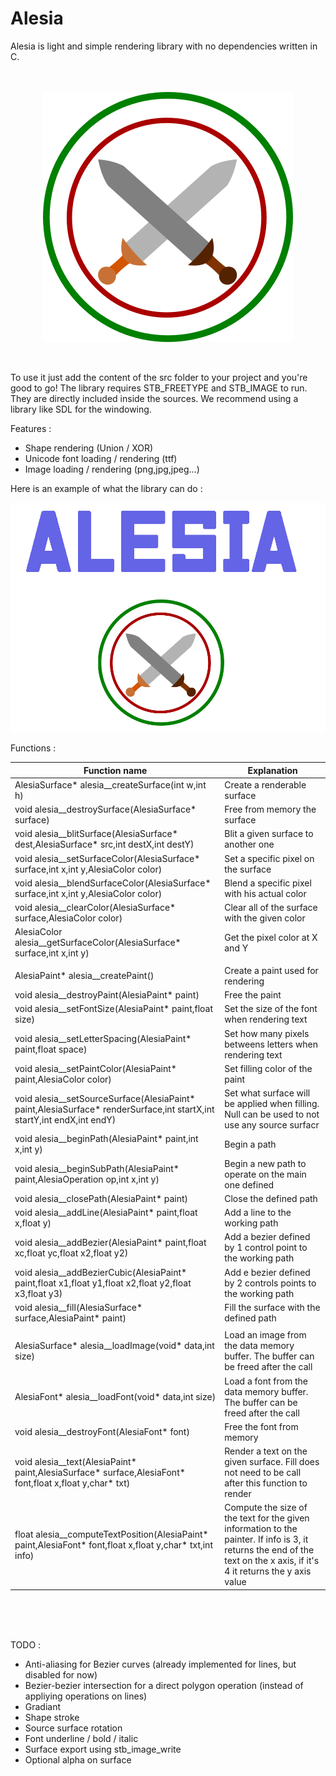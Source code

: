 # Alesia

Alesia is light and simple rendering library with no dependencies written in C.
 <br>
 <br>
 <br>



<p align="center">
<img src="alesia.png" >
</p>

<br>

To use it just add the content of the src folder to your project and you're good to go!
The library requires STB_FREETYPE and STB_IMAGE to run. They are directly included inside the sources. We recommend using a library like SDL for the windowing.


Features :
- Shape rendering (Union / XOR)
- Unicode font loading / rendering (ttf)
- Image loading / rendering (png,jpg,jpeg...)


Here is an example of what the library can do :


<p align="center">
<img src="res/github_alesia.png" >
</p>


Functions :

| Function name |          Explanation  |
|----------------------------------- |------------------------------|
|AlesiaSurface* alesia__createSurface(int w,int h)|Create a renderable surface |
|void alesia__destroySurface(AlesiaSurface* surface)|Free from memory the surface|
|void alesia__blitSurface(AlesiaSurface* dest,AlesiaSurface* src,int destX,int destY)|Blit a given surface to another one|
|void alesia__setSurfaceColor(AlesiaSurface* surface,int x,int y,AlesiaColor color)|Set a specific pixel on the surface|
|void alesia__blendSurfaceColor(AlesiaSurface* surface,int x,int y,AlesiaColor color)|Blend a specific pixel with his actual color|
|void alesia__clearColor(AlesiaSurface* surface,AlesiaColor color)|Clear all of the surface with the given color|
|AlesiaColor alesia__getSurfaceColor(AlesiaSurface* surface,int x,int y)|Get the pixel color at X and Y|
|||
|AlesiaPaint* alesia__createPaint()|Create a paint used for rendering|
|void alesia__destroyPaint(AlesiaPaint* paint)|Free the paint|
|void alesia__setFontSize(AlesiaPaint* paint,float size)|Set the size of the font when rendering text|
|void alesia__setLetterSpacing(AlesiaPaint* paint,float space)|Set how many pixels betweens letters when rendering text|
|void alesia__setPaintColor(AlesiaPaint* paint,AlesiaColor color)|Set filling color of the paint|
|void alesia__setSourceSurface(AlesiaPaint* paint,AlesiaSurface* renderSurface,int startX,int startY,int endX,int endY)|Set what surface will be applied when filling. Null can be used to not use any source surfacr|
|void alesia__beginPath(AlesiaPaint* paint,int x,int y)|Begin a path|
|void alesia__beginSubPath(AlesiaPaint* paint,AlesiaOperation op,int x,int y)|Begin a new path to operate on the main one defined|
|void alesia__closePath(AlesiaPaint* paint)|Close the defined path|
|void alesia__addLine(AlesiaPaint* paint,float x,float y)|Add a line to the working path|
|void alesia__addBezier(AlesiaPaint* paint,float xc,float yc,float x2,float y2)|Add a bezier defined by 1 control point to the working path|
|void alesia__addBezierCubic(AlesiaPaint* paint,float x1,float y1,float x2,float y2,float x3,float y3)| Add e bezier defined by 2 controls points to the working path|
|void alesia__fill(AlesiaSurface* surface,AlesiaPaint* paint)|Fill the surface with the defined path|
|||
|AlesiaSurface* alesia__loadImage(void* data,int size)|Load an image from the data memory buffer. The buffer can be freed after the call|
|AlesiaFont* alesia__loadFont(void* data,int size)|Load a font from the data memory buffer. The buffer can be freed after the call|
|void alesia__destroyFont(AlesiaFont* font)|Free the font from memory|
|void alesia__text(AlesiaPaint* paint,AlesiaSurface* surface,AlesiaFont* font,float x,float y,char* txt)|Render a text on the given surface. Fill does not need to be call after this function to render|
|float alesia__computeTextPosition(AlesiaPaint* paint,AlesiaFont* font,float x,float y,char* txt,int info)|Compute the size of the text for the given information to the painter. If info is 3, it returns the end of the text on the x axis, if it's 4 it returns the y axis value|

<br>
<br>
<br>

TODO :
- Anti-aliasing for Bezier curves (already implemented for lines, but disabled for now)
- Bezier-bezier intersection for a direct polygon operation (instead of appliying operations on lines)
- Gradiant
- Shape stroke
- Source surface rotation
- Font underline / bold / italic
- Surface export using stb_image_write
- Optional alpha on surface
